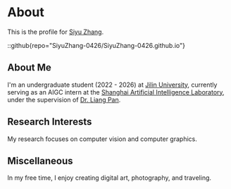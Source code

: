 # About

This is the profile for [Siyu Zhang](https://github.com/SiyuZhang-0426).

::github{repo="SiyuZhang-0426/SiyuZhang-0426.github.io"}

## About Me

I'm an undergraduate student (2022 - 2026) at [Jilin University](https://www.jlu.edu.cn/), currently serving as an AIGC intern at the [Shanghai Artificial Intelligence Laboratory](https://www.shlab.org.cn/), under the supervision of [Dr. Liang Pan](https://scholar.google.com/citations?user=lSDISOcAAAAJ).

## Research Interests

My research focuses on computer vision and computer graphics.

## Miscellaneous

In my free time, I enjoy creating digital art, photography, and traveling.